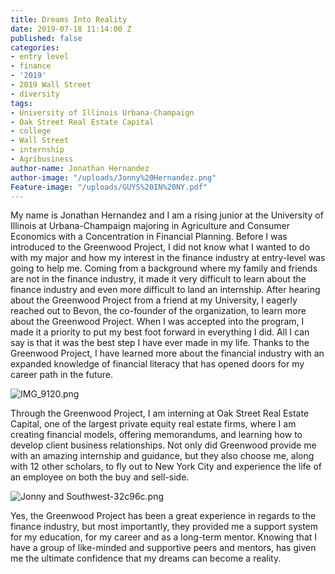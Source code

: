 ```yaml
---
title: Dreams Into Reality
date: 2019-07-18 11:14:00 Z
published: false
categories:
- entry level
- finance
- '2019'
- 2019 Wall Street
- diversity
tags:
- University of Illinois Urbana-Champaign
- Oak Street Real Estate Capital
- college
- Wall Street
- internship
- Agribusiness
author-name: Jonathan Hernandez
author-image: "/uploads/Jonny%20Hernandez.png"
Feature-image: "/uploads/GUYS%20IN%20NY.pdf"
---
```


My name is Jonathan Hernandez and I am a rising junior at the University of Illinois at Urbana-Champaign majoring in Agriculture and Consumer Economics with a Concentration in Financial Planning. Before I was introduced to the Greenwood Project, I did not know what I wanted to do with my major and how my interest in the finance industry at entry-level was going to help me. Coming from a background where my family and friends are not in the finance industry, it made it very difficult to learn about the finance industry and even more difficult to land an internship. After hearing about the Greenwood Project from a friend at my University, I eagerly reached out to Bevon, the co-founder of the organization, to learn more about the Greenwood Project. When I was accepted into the program, I made it a priority to put my best foot forward in everything I did. All I can say is that it was the best step I have ever made in my life. Thanks to the Greenwood Project, I have learned more about the financial industry with an expanded knowledge of financial literacy that has opened doors for my career path in the future.

![IMG_9120.png](/uploads/IMG_9120.png)

Through the Greenwood Project, I am interning at Oak Street Real Estate Capital, one of the largest private equity real estate firms, where I am creating financial models, offering memorandums, and learning how to develop client business relationships. Not only did Greenwood provide me with an amazing internship and guidance, but they also choose me, along with 12 other scholars, to fly out to New York City and experience the life of an employee on both the buy and sell-side.

![Jonny and Southwest-32c96c.png](/uploads/Jonny%20and%20Southwest-32c96c.png)

Yes, the Greenwood Project has been a great experience in regards to the finance industry, but most importantly, they provided me a support system for my education, for my career and as a long-term mentor.  Knowing that I have a group of like-minded and supportive peers and mentors, has given me the ultimate confidence that my dreams can become a reality.